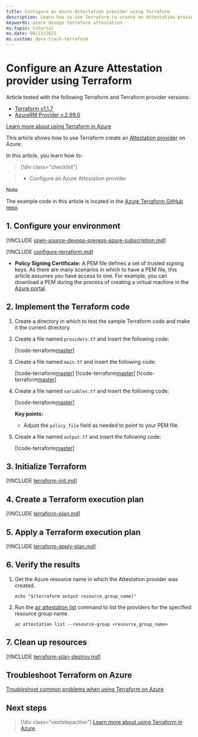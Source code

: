 ```yaml
---
title: Configure an Azure Attestation provider using Terraform
description: Learn how to use Terraform to create an Attestation provider on Azure.
keywords: azure devops terraform attestation
ms.topic: tutorial
ms.date: 08/23/2021
ms.custom: devx-track-terraform
---
```


# Configure an Azure Attestation provider using Terraform

Article tested with the following Terraform and Terraform provider versions:

- [Terraform v1.1.7](https://releases.hashicorp.com/terraform/)
- [AzureRM Provider v.2.99.0](https://registry.terraform.io/providers/hashicorp/azurerm/latest/docs)

[Learn more about using Terraform in Azure](/azure/terraform)

This article shows how to use Terraform create an [Attestation provider](/azure/attestation/overview) on Azure.

In this article, you learn how to:
> [!div class="checklist"]

> * Configure an Azure Attestation provider

> [!NOTE]
> The example code in this article is located in the [Azure Terraform GitHub repo](https://github.com/Azure/terraform/tree/master/quickstart/101-attestation-provider).

## 1. Configure your environment

[!INCLUDE [open-source-devops-prereqs-azure-subscription.md](../includes/open-source-devops-prereqs-azure-subscription.md)]

[!INCLUDE [configure-terraform.md](includes/configure-terraform.md)]

- **Policy Signing Certificate:** A PEM file defines a set of trusted signing keys. As there are many scenarios in which to have a PEM file, this article assumes you have access to one. For example, you can download a PEM during the process of creating a virtual machine in the [Azure portal](https://portal.azure.com).

## 2. Implement the Terraform code

1. Create a directory in which to test the sample Terraform code and make it the current directory.

1. Create a file named `providers.tf` and insert the following code:

    [!code-terraform[master](~/terraform_samples/quickstart/101-attestation-provider/providers.tf)]

1. Create a file named `main.tf` and insert the following code:

    [!code-terraform[master](~/terraform_samples/quickstart/101-attestation-provider/main.tf)]
    [!code-terraform[master](~/developer/terraform_samples/quickstart/101-attestation-provider/main.tf)]
    [!code-terraform[master](../../terraform_samples/quickstart/101-attestation-provider/main.tf)]

1. Create a file named `variables.tf` and insert the following code:

    [!code-terraform[master](~/terraform_samples/quickstart/101-attestation-provider/variables.tf)]
    
    **Key points:**
    
    - Adjust the `policy_file` field as needed to point to your PEM file.
    
1. Create a file named `output.tf` and insert the following code:

    [!code-terraform[master](~/terraform_samples/quickstart/101-attestation-provider/output.tf)]

## 3. Initialize Terraform

[!INCLUDE [terraform-init.md](includes/terraform-init.md)]

## 4. Create a Terraform execution plan

[!INCLUDE [terraform-plan.md](includes/terraform-plan.md)]

## 5. Apply a Terraform execution plan

[!INCLUDE [terraform-apply-plan.md](includes/terraform-apply-plan.md)]

## 6. Verify the results

1. Get the Azure resource name in which the Attestation provider was created.

    ```azurecli
    echo "$(terraform output resource_group_name)"
    ```

1. Run the [az attestation list](/cli/azure/attestation#az-attestation-list) command to list the providers for the specified resource group name.

    ```azurecli
    az attestation list --resource-group <resource_group_name>
    ```

## 7. Clean up resources

[!INCLUDE [terraform-plan-destroy.md](includes/terraform-plan-destroy.md)]

## Troubleshoot Terraform on Azure

[Troubleshoot common problems when using Terraform on Azure](troubleshoot.md)

## Next steps

> [!div class="nextstepaction"] 
> [Learn more about using Terraform in Azure](/azure/terraform)